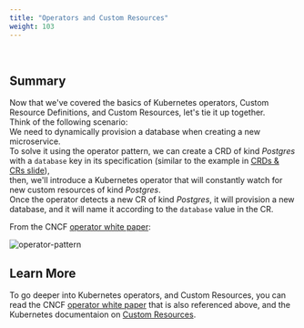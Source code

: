 ```yaml
---
title: "Operators and Custom Resources"
weight: 103
---
```

<br>

## Summary

Now that we've covered the basics of Kubernetes operators, Custom Resource Definitions, and Custom Resources, let's tie it up together.  
Think of the following scenario:  
We need to dynamically provision a database when creating a new microservice.  
To solve it using the operator pattern, we can create a CRD of kind _Postgres_ with a `database` key in its specification (similar to the example in [CRDs & CRs slide](./02_crds_and_crs.md)),  
then, we'll introduce a Kubernetes operator that will constantly watch for new custom resources of kind _Postgres_.  
Once the operator detects a new CR of kind _Postgres_, it will provision a new database, and it will name it according to the `database` value in the CR.  

From the CNCF [operator white paper](https://github.com/cncf/tag-app-delivery/blob/eece8f7307f2970f46f100f51932db106db46968/operator-wg/whitepaper/Operator-WhitePaper_v1-0.md#operator-design-pattern):

![operator-pattern](https://github.com/cncf/tag-app-delivery/blob/eece8f7307f2970f46f100f51932db106db46968/operator-wg/whitepaper/img/02_1_operator_pattern.png?raw=true "operator-pattern")

## Learn More

To go deeper into Kubernetes operators, and Custom Resources, you can read the CNCF [operator white paper](https://github.com/cncf/tag-app-delivery/blob/eece8f7307f2970f46f100f51932db106db46968/operator-wg/whitepaper/Operator-WhitePaper_v1-0.md#operator-design-pattern) that is also referenced above, and the Kubernetes documentaion on [Custom Resources](https://kubernetes.io/docs/concepts/extend-kubernetes/api-extension/custom-resources/).